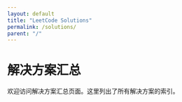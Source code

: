 ```yaml
---
layout: default
title: "LeetCode Solutions"
permalink: /solutions/
parent: "/"  
---
```


# 解决方案汇总

欢迎访问解决方案汇总页面。这里列出了所有解决方案的索引。
